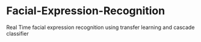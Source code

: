 # Facial-Expression-Recognition
Real Time facial expression recognition using transfer learning and cascade classifier
